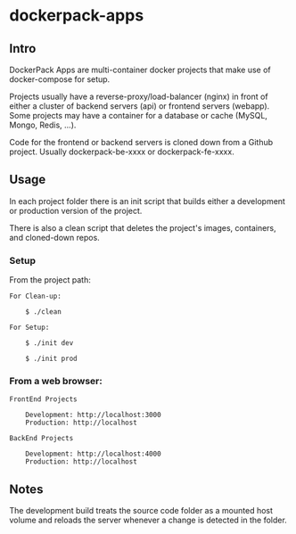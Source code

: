 # dockerpack-apps

## Intro

DockerPack Apps are multi-container docker projects that make use of docker-compose for setup.

Projects usually have a reverse-proxy/load-balancer (nginx) in front of either a cluster of backend servers (api) or frontend servers (webapp). Some projects may have a container for a database or cache (MySQL, Mongo, Redis, ...).

Code for the frontend or backend servers is cloned down from a Github project. Usually dockerpack-be-xxxx or dockerpack-fe-xxxx.

## Usage

In each project folder there is an init script that builds either a development or production version of the project.

There is also a clean script that deletes the project's images, containers, and cloned-down repos.

### Setup
From the project path:

	For Clean-up:

		$ ./clean

	For Setup:

		$ ./init dev

		$ ./init prod

### From a web browser:

	FrontEnd Projects

		Development: http://localhost:3000
		Production: http://localhost

	BackEnd Projects

		Development: http://localhost:4000
		Production: http://localhost




## Notes

The development build treats the source code folder as a mounted host volume and reloads the server whenever a change is detected in the folder.
